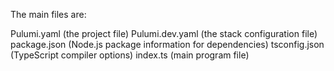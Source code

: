 
The main files are:

Pulumi.yaml (the project file)
Pulumi.dev.yaml (the stack configuration file)
package.json (Node.js package information for dependencies)
tsconfig.json (TypeScript compiler options)
index.ts (main program file)

